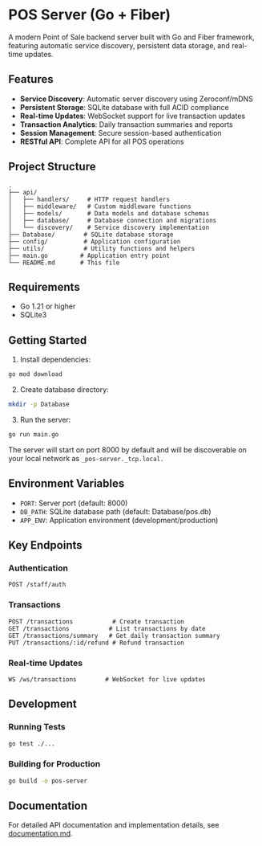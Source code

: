 # POS Server (Go + Fiber)

A modern Point of Sale backend server built with Go and Fiber framework, featuring automatic service discovery, persistent data storage, and real-time updates.

## Features
- **Service Discovery**: Automatic server discovery using Zeroconf/mDNS
- **Persistent Storage**: SQLite database with full ACID compliance
- **Real-time Updates**: WebSocket support for live transaction updates
- **Transaction Analytics**: Daily transaction summaries and reports
- **Session Management**: Secure session-based authentication
- **RESTful API**: Complete API for all POS operations

## Project Structure
```
.
├── api/
│   ├── handlers/     # HTTP request handlers
│   ├── middleware/   # Custom middleware functions
│   ├── models/       # Data models and database schemas
│   ├── database/     # Database connection and migrations
│   └── discovery/    # Service discovery implementation
├── Database/        # SQLite database storage
├── config/          # Application configuration
├── utils/           # Utility functions and helpers
├── main.go         # Application entry point
└── README.md       # This file
```

## Requirements
- Go 1.21 or higher
- SQLite3

## Getting Started

1. Install dependencies:
```bash
go mod download
```

2. Create database directory:
```bash
mkdir -p Database
```

3. Run the server:
```bash
go run main.go
```

The server will start on port 8000 by default and will be discoverable on your local network as `_pos-server._tcp.local.`

## Environment Variables
- `PORT`: Server port (default: 8000)
- `DB_PATH`: SQLite database path (default: Database/pos.db)
- `APP_ENV`: Application environment (development/production)

## Key Endpoints

### Authentication
```
POST /staff/auth
```

### Transactions
```
POST /transactions           # Create transaction
GET /transactions           # List transactions by date
GET /transactions/summary   # Get daily transaction summary
PUT /transactions/:id/refund # Refund transaction
```

### Real-time Updates
```
WS /ws/transactions        # WebSocket for live updates
```

## Development

### Running Tests
```bash
go test ./...
```

### Building for Production
```bash
go build -o pos-server
```

## Documentation
For detailed API documentation and implementation details, see [documentation.md](documentation.md).
